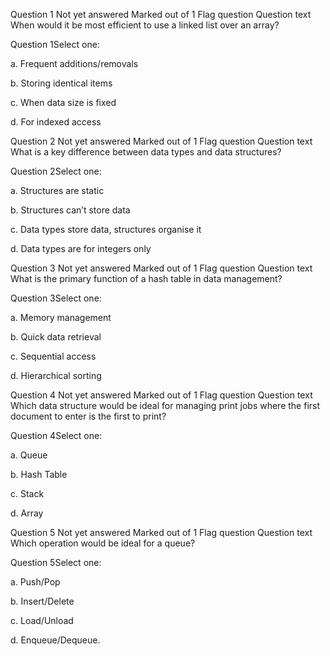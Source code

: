 Question 1
Not yet answered
Marked out of 1
Flag question
Question text
When would it be most efficient to use a linked list over an array?

Question 1Select one:

a.
 Frequent additions/removals 
 


b.
  Storing identical items 


c.
When data size is fixed 
 


d.
For indexed access 



Question 2
Not yet answered
Marked out of 1
Flag question
Question text
What is a key difference between data types and data structures?

Question 2Select one:

a.
Structures are static 



b.
  Structures can’t store data


c.
  Data types store data, structures organise it 
 


d.
Data types are for integers only 
  


Question 3
Not yet answered
Marked out of 1
Flag question
Question text
What is the primary function of a hash table in data management?

Question 3Select one:

a.
  Memory management 


b.
 Quick data retrieval 
  


c.
Sequential access 
  


d.
Hierarchical sorting 



Question 4
Not yet answered
Marked out of 1
Flag question
Question text
Which data structure would be ideal for managing print jobs where the first document to enter is the first to print?

Question 4Select one:

a.
Queue 
  


b.
Hash Table 
  


c.
Stack 
 


d.
Array 


Question 5
Not yet answered
Marked out of 1
Flag question
Question text
Which operation would be ideal for a queue?

Question 5Select one:

a.
Push/Pop 
  


b.
  Insert/Delete 


c.
Load/Unload 



d.
Enqueue/Dequeue. 
  